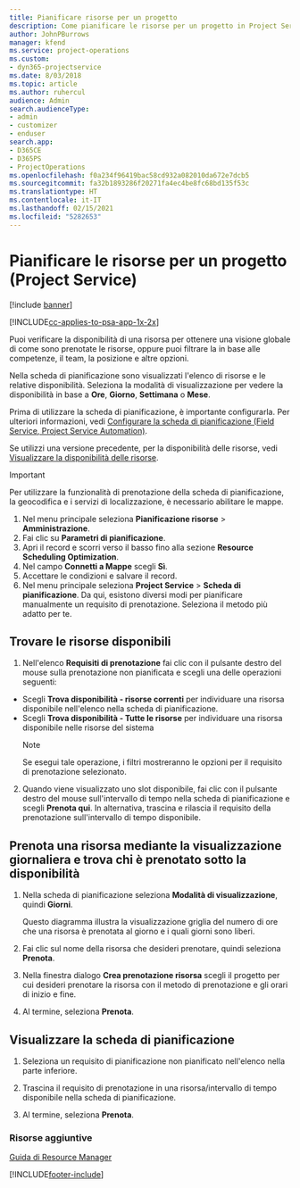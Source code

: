 ```yaml
---
title: Pianificare risorse per un progetto
description: Come pianificare le risorse per un progetto in Project Service
author: JohnPBurrows
manager: kfend
ms.service: project-operations
ms.custom:
- dyn365-projectservice
ms.date: 8/03/2018
ms.topic: article
ms.author: ruhercul
audience: Admin
search.audienceType:
- admin
- customizer
- enduser
search.app:
- D365CE
- D365PS
- ProjectOperations
ms.openlocfilehash: f0a234f96419bac58cd932a082010da672e7dcb5
ms.sourcegitcommit: fa32b1893286f20271fa4ec4be8fc68bd135f53c
ms.translationtype: HT
ms.contentlocale: it-IT
ms.lasthandoff: 02/15/2021
ms.locfileid: "5282653"
---
```

# <a name="schedule-resources-for-a-project-project-service"></a>Pianificare le risorse per un progetto (Project Service)

[!include [banner](../includes/psa-now-project-operations.md)]

[!INCLUDE[cc-applies-to-psa-app-1x-2x](../includes/cc-applies-to-psa-app-1x-2x.md)]

Puoi verificare la disponibilità di una risorsa per ottenere una visione globale di come sono prenotate le risorse, oppure puoi filtrare la in base alle competenze, il team, la posizione e altre opzioni.  
  
Nella scheda di pianificazione sono visualizzati l'elenco di risorse e le relative disponibilità. Seleziona la modalità di visualizzazione per vedere la disponibilità in base a **Ore**, **Giorno**, **Settimana** o **Mese**.  
  
Prima di utilizzare la scheda di pianificazione, è importante configurarla. Per ulteriori informazioni, vedi [Configurare la scheda di pianificazione (Field Service, Project Service Automation)](https://docs.microsoft.com/dynamics365/field-service/configure-schedule-board).
  
Se utilizzi una versione precedente, per la disponibilità delle risorse, vedi [Visualizzare la disponibilità delle risorse](../psa/view-resource-availability.md).  

> [!IMPORTANT]
>  Per utilizzare la funzionalità di prenotazione della scheda di pianificazione, la geocodifica e i servizi di localizzazione, è necessario abilitare le mappe.  
> 
> 1. Nel menu principale seleziona **Pianificazione risorse** > **Amministrazione**.  
> 2. Fai clic su **Parametri di pianificazione**.  
> 3. Apri il record e scorri verso il basso fino alla sezione **Resource Scheduling Optimization**.  
> 4. Nel campo **Connetti a Mappe** scegli **Sì**.  
> 5. Accettare le condizioni e salvare il record.  
> 6. Nel menu principale seleziona **Project Service** > **Scheda di pianificazione**. Da qui, esistono diversi modi per pianificare manualmente un requisito di prenotazione. Seleziona il metodo più adatto per te.
  
## <a name="find-available-resources"></a>Trovare le risorse disponibili

1.  Nell'elenco **Requisiti di prenotazione** fai clic con il pulsante destro del mouse sulla prenotazione non pianificata e scegli una delle operazioni seguenti:  
  
- Scegli **Trova disponibilità - risorse correnti** per individuare una risorsa disponibile nell'elenco nella scheda di pianificazione.  
- Scegli **Trova disponibilità - Tutte le risorse** per individuare una risorsa disponibile nelle risorse del sistema  
   > [!NOTE]
   >  Se esegui tale operazione, i filtri mostreranno le opzioni per il requisito di prenotazione selezionato.  
  
2. Quando viene visualizzato uno slot disponibile, fai clic con il pulsante destro del mouse sull'intervallo di tempo nella scheda di pianificazione e scegli **Prenota qui**. In alternativa, trascina e rilascia il requisito della prenotazione sull'intervallo di tempo disponibile.  
  

## <a name="book-a-resource-using-the-daily-view-and-find-whos-under-booked"></a>Prenota una risorsa mediante la visualizzazione giornaliera e trova chi è prenotato sotto la disponibilità
  
1.  Nella scheda di pianificazione seleziona **Modalità di visualizzazione**, quindi **Giorni**.  
  
    Questo diagramma illustra la visualizzazione griglia del numero di ore che una risorsa è prenotata al giorno e i quali giorni sono liberi.  
  
2.  Fai clic sul nome della risorsa che desideri prenotare, quindi seleziona **Prenota**.  
  
3.  Nella finestra dialogo **Crea prenotazione risorsa** scegli il progetto per cui desideri prenotare la risorsa con il metodo di prenotazione e gli orari di inizio e fine.  
  
4.  Al termine, seleziona **Prenota**.  
  
## <a name="view-to-the-schedule-board"></a>Visualizzare la scheda di pianificazione
  
1.  Seleziona un requisito di pianificazione non pianificato nell'elenco nella parte inferiore.  
  
2.  Trascina il requisito di prenotazione in una risorsa/intervallo di tempo disponibile nella scheda di pianificazione.  
  
3.  Al termine, seleziona **Prenota**.  
  
### <a name="additional-resources"></a>Risorse aggiuntive  
 [Guida di Resource Manager](../psa/resource-manager-guide.md)


[!INCLUDE[footer-include](../includes/footer-banner.md)]